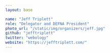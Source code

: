 ```yaml
---
layout: base

name: "Jeff Triplett"
role: "Delegator and DEFNA President"
photo_url: "/static/img/organizers/jeff.jpg"
github: "jefftriplett"
twitter: "webology"
website: "https://jefftriplett.com/"
---
```

